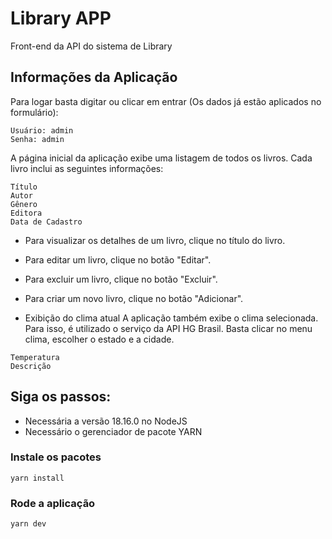 # Library APP

Front-end da API do sistema de Library

## Informações da Aplicação

Para logar basta digitar ou clicar em entrar (Os dados já estão aplicados no formulário):

```
Usuário: admin
Senha: admin
```

A página inicial da aplicação exibe uma listagem de todos os livros. Cada livro inclui as seguintes informações:

```
Título
Autor
Gênero
Editora
Data de Cadastro
```

- Para visualizar os detalhes de um livro, clique no título do livro.
- Para editar um livro, clique no botão "Editar".
- Para excluir um livro, clique no botão "Excluir".
- Para criar um novo livro, clique no botão "Adicionar".

- Exibição do clima atual
A aplicação também exibe o clima selecionada. Para isso, é utilizado o serviço da API HG Brasil.
Basta clicar no menu clima, escolher o estado e a cidade.

```
Temperatura
Descrição
```

## Siga os passos:

- Necessária a versão 18.16.0 no NodeJS
- Necessário o gerenciador de pacote YARN

### Instale os pacotes
```
yarn install
```

### Rode a aplicação
```
yarn dev
```
